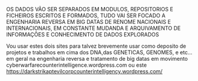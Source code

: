 OS DADOS VÃO SER SEPARADOS EM MODULOS, REPOSITORIOS E FICHEIROS ESCRITOS E FORMADOS, TUDO VAI SER FOCADO A ENGENHARIA REVERSA EM BIG DATAS DE RENOME NACIONAIS E INTERNACIONAIS, EM CONSTANTE MUDANDA E ARQUIVAMENTO DE INFORMAÇÕES E CONHECIMENTO DE DADOS EXPLORADOS

Vou usar estes dois sites para talvez brevemente usar como deposito de projetos e trabalhos em cima dos DNA,das GENETICAS, GENOMES, e etc... em geral na engenharia reversa e tratamento de big datas em movimento cyberwarfarecounterintelligence.wordpress.com ou este https://darkstrikaptevilcorpcounterintelligency.wordpress.com/
